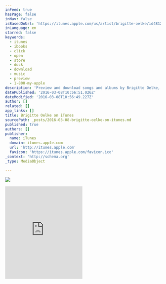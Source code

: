 ```yaml
---
inFeed: true
hasPage: false
inNav: false
isBasedOnUrl: 'https://itunes.apple.com/us/artist/brigitte-oelke/id481274518'
inLanguage: en
starred: false
keywords:
  - itunes
  - ibooks
  - click
  - open
  - store
  - dock
  - download
  - music
  - preview
  - 1-800-my-apple
description: 'Preview and download songs and albums by Brigitte Oelke, including "The Private Session - Musicals Vol.1," "Discover Me - EP," "Last Christmas - Single," and many more. Songs by Brigitte Oelke start at $0.99.'
datePublished: '2016-03-08T10:56:51.026Z'
dateModified: '2016-03-08T10:56:49.227Z'
author: []
related: []
app_links: []
title: Brigitte Oelke on iTunes
sourcePath: _posts/2016-03-08-brigitte-oelke-on-itunes.md
published: true
authors: []
publisher:
  name: iTunes
  domain: itunes.apple.com
  url: 'http://itunes.apple.com'
  favicon: 'https://itunes.apple.com/favicon.ico'
_context: 'http://schema.org'
_type: MediaObject

---
```

![](https://the-grid-user-content.s3-us-west-2.amazonaws.com/e016bf14-d167-4926-aa01-5f302410c298.jpg)

<iframe src="https://cdn.embedly.com/widgets/media.html?src=http%3A%2F%2Fwidgets.itunes.apple.com%2Fwidget.html%3Fc%3Dus%26brc%3DFFFFFF%26blc%3DFFFFFF%26trc%3DFFFFFF%26tlc%3DFFFFFF%26d%3D%26t%3D%26m%3Dsoftware%26e%3Dalbum%26w%3D250%26h%3D300%26ids%3D481274518%26wt%3Ddiscovery%26partnerId%3D%26affiliate_id%3D%26at%3D%26ct%3D&amp;url=https%3A%2F%2Fitunes.apple.com%2Fus%2Fartist%2Fbrigitte-oelke%2Fid481274518&amp;image=http%3A%2F%2Fis2.mzstatic.com%2Fimage%2Fthumb%2FMusic1%2Fv4%2Fed%2F99%2F90%2Fed999044-8a09-7e00-4c72-41dda3e522ab%2Fsource%2F1200x630bf.jpg&amp;key=b7d04c9b404c499eba89ee7072e1c4f7&amp;type=text%2Fhtml&amp;schema=apple" width="250" height="300" scrolling="no" frameborder="0" allowfullscreen="allowfullscreen" style=""></iframe>